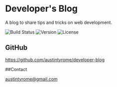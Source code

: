 # Developer's Blog
A blog to share tips and tricks on web development.

![Build Status](https://img.shields.io/badge/build-passing-brightgreen)
![Version](https://img.shields.io/badge/version-1.0.0-blue)
![License](https://img.shields.io/badge/license-MIT-yellow)


## GitHub

https://github.com/austintyrome/developer-blog

##Contact

austintyrome@gmail.com
